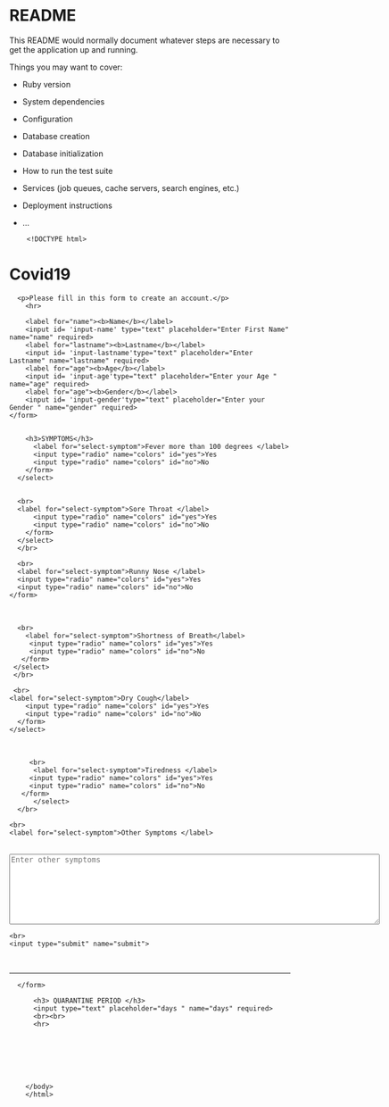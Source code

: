 # README

This README would normally document whatever steps are necessary to get the
application up and running.

Things you may want to cover:

* Ruby version

* System dependencies

* Configuration

* Database creation

* Database initialization

* How to run the test suite

* Services (job queues, cache servers, search engines, etc.)

* Deployment instructions

* ...


       <!DOCTYPE html>
<html lang="en" dir="ltr">
  <head>
    <meta charset="utf-8">
    <title></title>
    <link rel ="stylesheet"href="css/main.css">
    <script type="text/javascript" src="index.js"></script>
  </head>
  <body>
    <form id="new-user-form">
      <h1>Covid19</h1>
     
      <p>Please fill in this form to create an account.</p>
        <hr>
    
        <label for="name"><b>Name</b></label>
        <input id= 'input-name' type="text" placeholder="Enter First Name" name="name" required>
        <label for="lastname"><b>Lastname</b></label>
        <input id= 'input-lastname'type="text" placeholder="Enter Lastname" name="lastname" required>
        <label for="age"><b>Age</b></label>
        <input id= 'input-age'type="text" placeholder="Enter your Age " name="age" required>
        <label for="age"><b>Gender</b></label>
        <input id= 'input-gender'type="text" placeholder="Enter your Gender " name="gender" required>
    </form>


        <h3>SYMPTOMS</h3>
          <label for="select-symptom">Fever more than 100 degrees </label>
          <input type="radio" name="colors" id="yes">Yes
          <input type="radio" name="colors" id="no">No
        </form>
      </select>
    

      <br>
      <label for="select-symptom">Sore Throat </label>
          <input type="radio" name="colors" id="yes">Yes
          <input type="radio" name="colors" id="no">No
        </form>
      </select>
      </br>
      
      <br>
      <label for="select-symptom">Runny Nose </label>
      <input type="radio" name="colors" id="yes">Yes
      <input type="radio" name="colors" id="no">No
    </form>
  </select>
  </br>
  
      <br>
        <label for="select-symptom">Shortness of Breath</label>
         <input type="radio" name="colors" id="yes">Yes
         <input type="radio" name="colors" id="no">No
       </form>
     </select>
     </br>
     
     <br>
    <label for="select-symptom">Dry Cough</label>
        <input type="radio" name="colors" id="yes">Yes
        <input type="radio" name="colors" id="no">No
      </form>
    </select>
  </br>

         <br>
          <label for="select-symptom">Tiredness </label>
         <input type="radio" name="colors" id="yes">Yes
         <input type="radio" name="colors" id="no">No
       </form>
          </select>
      </br>
    
    <br>
    <label for="select-symptom">Other Symptoms </label>
  </br>
    <textarea id='input-description' name="description" rows="8" cols="80" value="" placeholder="Enter other symptoms "></textarea>
    
    <br>
    <input type="submit" name="submit">
  </br>
        <hr>
    
      </form>

          <h3> QUARANTINE PERIOD </h3>
          <input type="text" placeholder="days " name="days" required>
          <br><br>
          <hr>
          
          
        
            
         
   
          
        </body>
        </html>